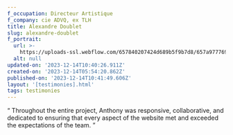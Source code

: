 ```yaml
---
f_occupation: Directeur Artistique
f_company: cie ADVQ, ex TLH
title: Alexandre Doublet
slug: alexandre-doublet
f_portrait:
  url: >-
    https://uploads-ssl.webflow.com/657840207424d689b5f9b7d8/657a977769ebe4f4cfe6bf9a_alexandre.png
  alt: null
updated-on: '2023-12-14T10:40:26.911Z'
created-on: '2023-12-14T05:54:20.862Z'
published-on: '2023-12-14T10:41:49.606Z'
layout: '[testimonies].html'
tags: testimonies
---
```


“ Throughout the entire project, Anthony was responsive, collaborative, and dedicated to ensuring that every aspect of the website met and exceeded the expectations of the team. ”

